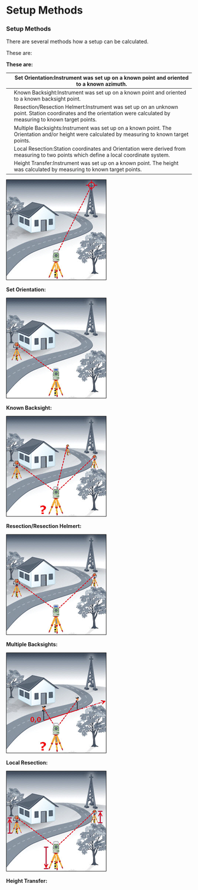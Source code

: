 # Setup Methods

### Setup Methods

There are several methods how a setup can be calculated.

These are:

**These are:**

|  | Set Orientation:Instrument was set up on a known point and oriented to a known azimuth. |
| --- | --- |
|  | Known Backsight:Instrument was set up on a known point and oriented to a known backsight point. |
|  | Resection/Resection Helmert:Instrument was set up on an unknown point. Station coordinates and the orientation were calculated by measuring to known target points. |
|  | Multiple Backsights:Instrument was set up on a known point. The Orientation and/or height were calculated by measuring to known target points. |
|  | Local Resection:Station coordinates and Orientation were derived from measuring to two points which define a local coordinate system. |
|  | Height Transfer:Instrument was set up on a known point. The height was calculated by measuring to known target points. |

![Image](graphics/00450234.jpg)

**Set Orientation:**

![Image](graphics/00450139.jpg)

**Known Backsight:**

![Image](graphics/00450215.jpg)

**Resection/Resection Helmert:**

![Image](graphics/00450155.jpg)

**Multiple Backsights:**

![Image](graphics/00450151.jpg)

**Local Resection:**

![Image](graphics/00450020.jpg)

**Height Transfer:**

